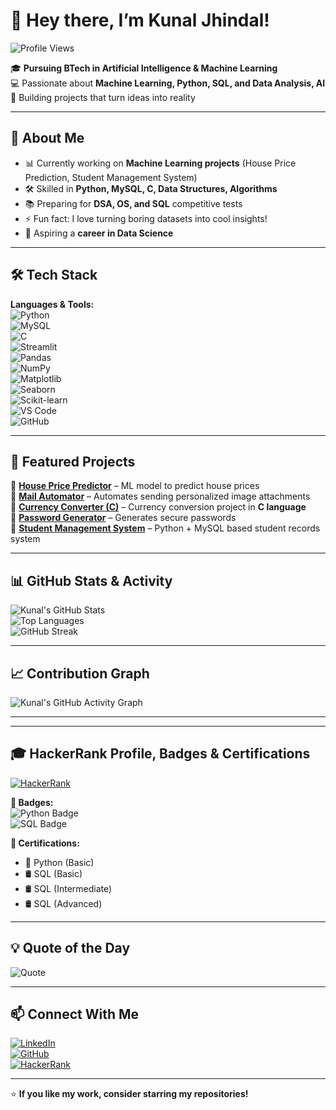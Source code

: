 # 👋 Hey there, I’m Kunal Jhindal!  

![Profile Views](https://komarev.com/ghpvc/?username=kjuhi-18&label=Profile%20Views%20Till%20Date&color=0e75b6&style=flat)


🎓 **Pursuing BTech in Artificial Intelligence & Machine Learning**  
💻 Passionate about **Machine Learning, Python, SQL, and Data Analysis, AI**   
🚀 Building projects that turn ideas into reality  

---

## 🚀 About Me  
- 📊 Currently working on **Machine Learning projects** (House Price Prediction, Student Management System)   
- 🛠 Skilled in **Python, MySQL, C, Data Structures, Algorithms**  
- 📚 Preparing for **DSA, OS, and SQL** competitive tests  
- ⚡ Fun fact: I love turning boring datasets into cool insights!  
- 🎯 Aspiring a **career in Data Science**  

---

## 🛠 Tech Stack  

**Languages & Tools:**  
![Python](https://img.shields.io/badge/Python-3670A0?logo=python&logoColor=white)  
![MySQL](https://img.shields.io/badge/MySQL-005C84?logo=mysql&logoColor=white)  
![C](https://img.shields.io/badge/C-00599C?logo=c&logoColor=white)  
![Streamlit](https://img.shields.io/badge/Streamlit-FF4B4B?logo=streamlit&logoColor=white)  
![Pandas](https://img.shields.io/badge/Pandas-150458?logo=pandas&logoColor=white)  
![NumPy](https://img.shields.io/badge/Numpy-013243?logo=numpy&logoColor=white)  
![Matplotlib](https://img.shields.io/badge/Matplotlib-11557c?logo=matplotlib&logoColor=white)  
![Seaborn](https://img.shields.io/badge/Seaborn-5f9ea0?logo=seaborn&logoColor=white)  
![Scikit-learn](https://img.shields.io/badge/Scikit--learn-f7931e?logo=scikit-learn&logoColor=white)  
![VS Code](https://img.shields.io/badge/VS%20Code-0078d7?logo=visual-studio-code&logoColor=white)  
![GitHub](https://img.shields.io/badge/GitHub-181717?logo=github&logoColor=white)  

---

## 📂 Featured Projects  

🔗 [**House Price Predictor**](https://github.com/kjuhi-18/House-price-predictor) – ML model to predict house prices  
🔗 [**Mail Automator**](https://github.com/kjuhi-18/Mail-Automator) – Automates sending personalized image attachments  
🔗 [**Currency Converter (C)**](https://github.com/kjuhi-18/Currency-Convertor) – Currency conversion project in **C language**  
🔗 [**Password Generator**](https://github.com/kjuhi-18/Password-Generator) – Generates secure passwords  
🔗 [**Student Management System**](https://github.com/kjuhi-18/Student-Management-System) – Python + MySQL based student records system  

---

## 📊 GitHub Stats & Activity  

![Kunal's GitHub Stats](https://github-readme-stats.vercel.app/api?username=kjuhi-18&show_icons=true&theme=tokyonight)  
![Top Languages](https://github-readme-stats.vercel.app/api/top-langs/?username=kjuhi-18&layout=compact&theme=tokyonight)  
![GitHub Streak](https://github-readme-streak-stats.herokuapp.com/?user=kjuhi-18&theme=tokyonight)  

---

## 📈 Contribution Graph  
![Kunal's GitHub Activity Graph](https://github-readme-activity-graph.vercel.app/graph?username=kjuhi-18&theme=react-dark&hide_border=true)  

---



---

## 🎓 HackerRank Profile, Badges & Certifications  

[![HackerRank](https://img.shields.io/badge/HackerRank-Kunal_Jhindal-2EC866?logo=hackerrank&logoColor=white)](https://www.hackerrank.com/profile/kunal_jhindal_b1)  

**🏅 Badges:**  
![Python Badge](https://img.shields.io/badge/Python%20(Gold%20Badge)-FFD700?style=for-the-badge&logo=python&logoColor=white)  
![SQL Badge](https://img.shields.io/badge/SQL%20(Gold%20Badge)-FFD700?style=for-the-badge&logo=mysql&logoColor=white)  

**📜 Certifications:**  
- 🐍 Python (Basic)  
- 🛢️ SQL (Basic)  
- 🛢️ SQL (Intermediate)  
- 🛢️ SQL (Advanced)  

---

## 💡 Quote of the Day  
![Quote](https://quotes-github-readme.vercel.app/api?type=horizontal&theme=radical)  

---

## 📫 Connect With Me  
[![LinkedIn](https://img.shields.io/badge/LinkedIn-Kunal%20Jhindal-blue?logo=linkedin)](https://linkedin.com/in/kunal-jhindal)  
[![GitHub](https://img.shields.io/badge/GitHub-kjuhi--18-black?logo=github)](https://github.com/kjuhi-18)  
[![HackerRank](https://img.shields.io/badge/HackerRank-Profile-2EC866?logo=hackerrank&logoColor=white)](https://www.hackerrank.com/profile/kunal_jhindal_b1)  

---

⭐ **If you like my work, consider starring my repositories!**
